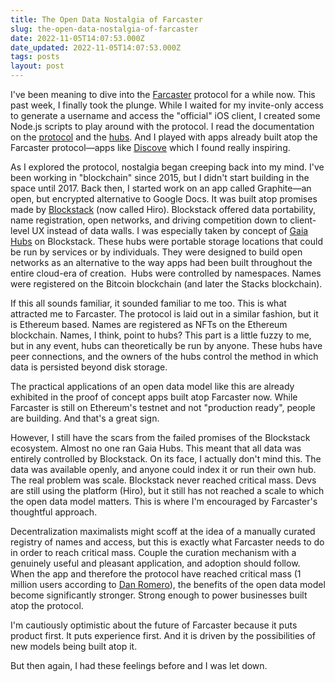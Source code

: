 ```yaml
---
title: The Open Data Nostalgia of Farcaster
slug: the-open-data-nostalgia-of-farcaster
date: 2022-11-05T14:07:53.000Z
date_updated: 2022-11-05T14:07:53.000Z
tags: posts
layout: post
---
```


I've been meaning to dive into the [Farcaster](https://farcaster.xyz) protocol for a while now. This past week, I finally took the plunge. While I waited for my invite-only access to generate a username and access the "official" iOS client, I created some Node.js scripts to play around with the protocol. I read the documentation on the [protocol](https://github.com/farcasterxyz/protocol) and the [hubs](https://github.com/farcasterxyz/hub). And I played with apps already built atop the Farcaster protocol—apps like [Discove](https://discove.xyz) which I found really inspiring.

As I explored the protocol, nostalgia began creeping back into my mind. I've been working in "blockchain" since 2015, but I didn't start building in the space until 2017. Back then, I started work on an app called Graphite—an open, but encrypted alternative to Google Docs. It was built atop promises made by [Blockstack](https://www.stacks.co/) (now called Hiro). Blockstack offered data portability, name registration, open networks, and driving competition down to client-level UX instead of data walls. I was especially taken by concept of [Gaia Hubs](https://docs.stacks.co/docs/gaia/) on Blockstack. These hubs were portable storage locations that could be run by services or by individuals. They were designed to build open networks as an alternative to the way apps had been built throughout the entire cloud-era of creation.  Hubs were controlled by namespaces. Names were registered on the Bitcoin blockchain (and later the Stacks blockchain). 

If this all sounds familiar, it sounded familiar to me too. This is what attracted me to Farcaster. The protocol is laid out in a similar fashion, but it is Ethereum based. Names are registered as NFTs on the Ethereum blockchain. Names, I think, point to hubs? This part is a little fuzzy to me, but in any event, hubs can theoretically be run by anyone. These hubs have peer connections, and the owners of the hubs control the method in which data is persisted beyond disk storage. 

The practical applications of an open data model like this are already exhibited in the proof of concept apps built atop Farcaster now. While Farcaster is still on Ethereum's testnet and not "production ready", people are building. And that's a great sign. 

However, I still have the scars from the failed promises of the Blockstack ecosystem. Almost no one ran Gaia Hubs. This meant that all data was entirely controlled by Blockstack. On its face, I actually don't mind this. The data was available openly, and anyone could index it or run their own hub. The real problem was scale. Blockstack never reached critical mass. Devs are still using the platform (Hiro), but it still has not reached a scale to which the open data model matters. This is where I'm encouraged by Farcaster's thoughtful approach. 

Decentralization maximalists might scoff at the idea of a manually curated registry of names and access, but this is exactly what Farcaster needs to do in order to reach critical mass. Couple the curation mechanism with a genuinely useful and pleasant application, and adoption should follow. When the app and therefore the protocol have reached critical mass (1 million users according to [Dan Romero](https://twitter.com/dwr)), the benefits of the open data model become significantly stronger. Strong enough to power businesses built atop the protocol. 

I'm cautiously optimistic about the future of Farcaster because it puts product first. It puts experience first. And it is driven by the possibilities of new models being built atop it. 

But then again, I had these feelings before and I was let down. 
